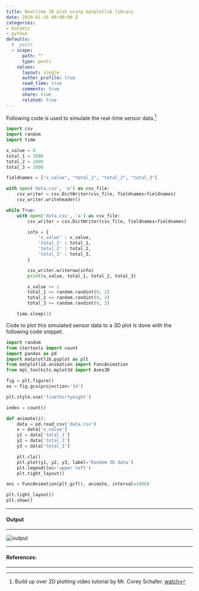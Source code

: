 ```yaml
---
title: Realtime 3D plot using matplotlib library
date: 2020-01-16 00:00:00 Z
categories:
- DataViz
- python
defaults:
  # _posts
  - scope:
      path: ""
      type: posts
    values:
      layout: single
      author_profile: true
      read_time: true
      comments: true
      share: true
      related: true
---
```


Following code is used to simulate the real-time sensor data.[^1]

~~~python
import csv
import random
import time

x_value = 0
total_1 = 1000
total_2 = 1000
total_3 = 1000

fieldnames = ["x_value", "total_1", "total_2", "total_3"]

with open('data.csv', 'w') as csv_file:
    csv_writer = csv.DictWriter(csv_file, fieldnames=fieldnames)
    csv_writer.writeheader()

while True:
    with open('data.csv', 'a') as csv_file:
        csv_writer = csv.DictWriter(csv_file, fieldnames=fieldnames)

        info = {
            'x_value' : x_value,
            'total_1' : total_1,
            'total_2' : total_2,
            'total_3' : total_3,
        }

        csv_writer.writerow(info)
        print(x_value, total_1, total_2, total_3)

        x_value += 1
        total_1 += random.randint(0, 2)
        total_2 += random.randint(0, 2)
        total_3 += random.randint(0, 2)

    time.sleep(1)

~~~


Code to plot this simulated sensor data to a 3D plot is done with the following code snippet.

~~~python
import random
from itertools import count
import pandas as pd
import matplotlib.pyplot as plt
from matplotlib.animation import FuncAnimation
from mpl_toolkits.mplot3d import Axes3D

fig = plt.figure()
ax = fig.gca(projection='3d')

plt.style.use('fivethirtyeight')

index = count()

def animate(i):
    data = pd.read_csv('data.csv')
    x = data['x_value']
    y1 = data['total_1']
    y2 = data['total_2']
    y3 = data['total_3']

    plt.cla()
    plt.plot(y1, y2, y3, label='Random 3D data')
    plt.legend(loc='upper left')
    plt.tight_layout()

ani = FuncAnimation(plt.gcf(), animate, interval=1000)

plt.tight_layout()
plt.show()

~~~

-----------------------
#### Output
-----------------------
![output](/static/projects/Peek2.gif)


-----------------------
#### References:
-----------------------
[^1]: Build up over 2D plotting video tutorial by Mr. Corey Schafer. [watch](https://www.youtube.com/watch?v=Ercd-Ip5PfQ)

